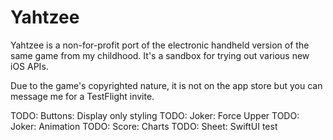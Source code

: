 # Yahtzee

Yahtzee is a non-for-profit port of the electronic handheld version 
of the same game from my childhood. It's a sandbox for trying out
various new iOS APIs.

Due to the game's copyrighted nature, it is not on the app store but 
you can message me for a TestFlight invite.

TODO: Buttons: Display only styling
TODO: Joker: Force Upper
TODO: Joker: Animation
TODO: Score: Charts
TODO: Sheet: SwiftUI test

